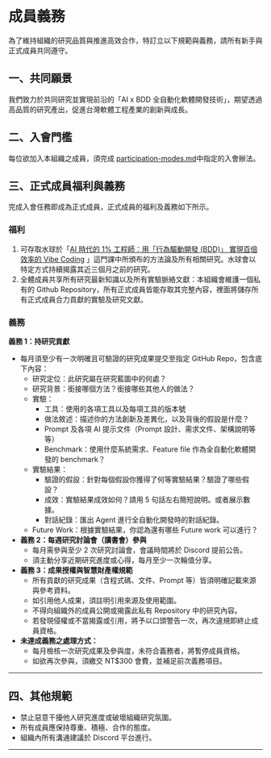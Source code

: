 # 成員義務

為了維持組織的研究品質與推進高效合作，特訂立以下規範與義務，請所有新手與正式成員共同遵守。

## 一、共同願景

我們致力於共同研究並實現前沿的「AI x BDD 全自動化軟體開發技術」，期望透過高品質的研究產出，促進台灣軟體工程產業的創新與成長。

## 二、入會門檻

每位欲加入本組織之成員，須完成 [participation-modes.md](quick-start/participation-modes.md "mention")中指定的入會辦法。

## 三、正式成員福利與義務

完成入會任務即成為正式成員，正式成員的福利及義務如下所示。

### 福利

1. 可存取水球於「[AI 時代的 1% 工程師：用「行為驅動開發 (BDD)」 實現百倍效率的 Vibe Coding](https://www.accupass.com/biz/event/2506110435103759406480) 」這門課中所頒布的方法論及所有相關研究。水球會以特定方式持續揭露其近三個月之前的研究。
2. 全體成員共享所有研究最新知識以及所有實驗脈絡文獻：本組織會維護一個私有的 Github Repository，所有正式成員皆能存取其完整內容，裡面將儲存所有正式成員合力貢獻的實驗及研究文獻。

### 義務

**義務 1：持研究貢獻**

* 每月須至少有一次明確且可驗證的研究成果提交至指定 GitHub Repo，包含底下內容：
  * 研究定位：此研究屬在研究藍圖中的何處？
  * 研究背景：銜接哪個方法？銜接哪些其他人的做法？
  * 實驗：
    * 工具：使用的各項工具以及每項工具的版本號
    * 做法敘述：描述你的方法創新及差異化，以及背後的假設是什麼？
    * Prompt 及各項 AI 提示文件（Prompt 設計、需求文件、架構說明等等）
    * Benchmark：使用什麼系統需求、Feature file 作為全自動化軟體開發的 benchmark？
  * 實驗結果：
    * 驗證的假設：針對每個假設你獲得了何等實驗結果？驗證了哪些假設？
    * 成效：實驗結果成效如何？請用 5 句話左右簡短說明。或者展示數據。
    * 對話紀錄：匯出 Agent 進行全自動化開發時的對話紀錄。
  * Future Work：根據實驗結果，你認為還有哪些 Future work 可以進行？
* **義務 2：每週研究討論會（讀書會）參與**
  * 每月需參與至少 2 次研究討論會，會議時間將於 Discord 提前公告。
  * 須主動分享近期研究進度或心得，每月至少一次輪值分享。
* **義務 3：成果授權與智慧財產權規範**
  * 所有貢獻的研究成果（含程式碼、文件、Prompt 等）皆須明確記載來源與參考資料。
  * 如引用他人成果，須註明引用來源及使用範圍。
  * 不得向組織外的成員公開或揭露此私有 Repository 中的研究內容。
  * 若發現侵權或不當揭露或引用，將予以口頭警告一次，再次違規即終止成員資格。
* **未達成義務之處理方式：**
  * 每月檢核一次研究成果及參與度，未符合義務者，將暫停成員資格。
  * 如欲再次參與，須繳交 NT$300 會費，並補足前次義務項目。

***

## 四、其他規範

* 禁止惡意干擾他人研究進度或破壞組織研究氛圍。
* 所有成員應保持尊重、積極、合作的態度。
* 組織內所有溝通建議於 Discord 平台進行。

***

